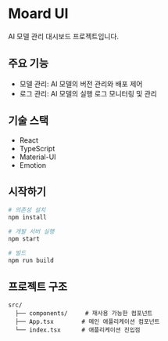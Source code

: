 # Moard UI

AI 모델 관리 대시보드 프로젝트입니다.

## 주요 기능

- 모델 관리: AI 모델의 버전 관리와 배포 제어
- 로그 관리: AI 모델의 실행 로그 모니터링 및 관리

## 기술 스택

- React
- TypeScript
- Material-UI
- Emotion

## 시작하기

```bash
# 의존성 설치
npm install

# 개발 서버 실행
npm start

# 빌드
npm run build
```

## 프로젝트 구조

```
src/
  ├── components/     # 재사용 가능한 컴포넌트
  ├── App.tsx        # 메인 애플리케이션 컴포넌트
  └── index.tsx      # 애플리케이션 진입점
``` 